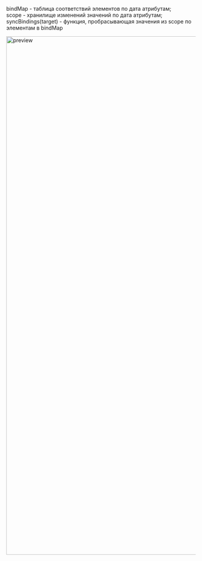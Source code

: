 bindMap - таблица соответствий элементов по дата атрибутам;    
scope - хранилище изменений значений по дата атрибутам;   
syncBindings(target) - функция, пробрасывающая значения из scope по элементам в bindMap    



<img width="1378" alt="preview" src="https://github.com/user-attachments/assets/da92721d-fa1f-4fdc-b65b-4969aa5d8fbf">
